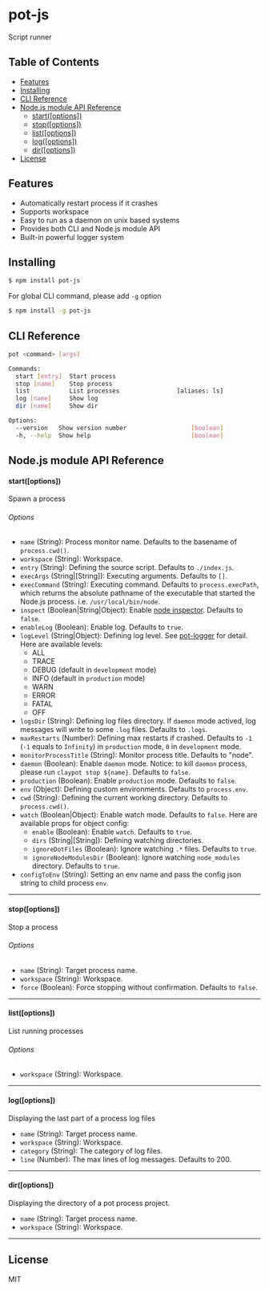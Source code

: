 # pot-js

Script runner

## Table of Contents

<!-- MarkdownTOC -->

- [Features](#features)
- [Installing](#installing)
- [CLI Reference](#cli-reference)
- [Node.js module API Reference](#nodejs-module-api-reference)
  - [start\(\[options\]\)](#startoptions)
  - [stop\(\[options\]\)](#stopoptions)
  - [list\(\[options\]\)](#listoptions)
  - [log\(\[options\]\)](#logoptions)
  - [dir\(\[options\]\)](#diroptions)
- [License](#license)

<!-- /MarkdownTOC -->

<a name="features"></a>
## Features

- Automatically restart process if it crashes
- Supports workspace
- Easy to run as a daemon on unix based systems
- Provides both CLI and Node.js module API
- Built-in powerful logger system


<a name="installing"></a>
## Installing

```bash
$ npm install pot-js
```

For global CLI command, please add `-g` option

```bash
$ npm install -g pot-js
```


<a name="cli-reference"></a>
## CLI Reference

```bash
pot <command> [args]

Commands:
  start [entry]  Start process
  stop [name]    Stop process
  list           List processes                [aliases: ls]
  log [name]     Show log
  dir [name]     Show dir

Options:
  --version   Show version number                  [boolean]
  -h, --help  Show help                            [boolean]
```

<a name="nodejs-module-api-reference"></a>
## Node.js module API Reference

<a name="startoptions"></a>
#### start([options])

Spawn a process

###### Options

- `name` (String): Process monitor name. Defaults to the basename of `process.cwd()`.
- `workspace` (String): Workspace.
- `entry` (String): Defining the source script. Defaults to `./index.js`.
- `execArgs` (String|[String]): Executing arguments. Defaults to `[]`.
- `execCommand` (String): Executing command. Defaults to `process.execPath`, which returns the absolute pathname of the executable that started the Node.js process. i.e. `/usr/local/bin/node`.
- `inspect` (Boolean|String|Object): Enable [node inspector](https://nodejs.org/api/cli.html#cli_inspect_host_port). Defaults to `false`.
- `enableLog` (Boolean): Enable log. Defaults to `true`.
- `logLevel` (String|Object): Defining log level. See [pot-logger](https://github.com/cantonjs/pot-logger) for detail. Here are available levels:
  - ALL
  - TRACE
  - DEBUG (default in `development` mode)
  - INFO (default in `production` mode)
  - WARN
  - ERROR
  - FATAL
  - OFF
- `logsDir` (String): Defining log files directory. If `daemon` mode actived, log messages will write to some `.log` files. Defaults to `.logs`.
- `maxRestarts` (Number): Defining max restarts if crashed. Defaults to `-1` (`-1` equals to `Infinity`) in `production` mode, `0` in `development` mode.
- `monitorProcessTitle` (String): Monitor process title. Defaults to "node".
- `daemon` (Boolean): Enable `daemon` mode. Notice: to kill `daemon` process, please run `claypot stop ${name}`. Defaults to `false`.
- `production` (Boolean): Enable `production` mode. Defaults to `false`.
- `env` (Object): Defining custom environments. Defaults to `process.env`.
- `cwd` (String): Defining the current working directory. Defaults to `process.cwd()`.
- `watch` (Boolean|Object): Enable watch mode. Defaults to `false`. Here are available props for object config:
  - `enable` (Boolean): Enable `watch`. Defaults to `true`.
  - `dirs` (String|[String]): Defining watching directories.
  - `ignoreDotFiles` (Boolean): Ignore watching `.*` files. Defaults to `true`.
  - `ignoreNodeModulesDir` (Boolean): Ignore watching `node_modules` directory. Defaults to `true`.
- `configToEnv` (String): Setting an env name and pass the config json string to child process `env`.

---

<a name="stopoptions"></a>
#### stop([options])

Stop a process

###### Options

- `name` (String): Target process name.
- `workspace` (String): Workspace.
- `force` (Boolean): Force stopping without confirmation. Defaults to `false`.

---

<a name="listoptions"></a>
#### list([options])

List running processes

###### Options

- `workspace` (String): Workspace.

---

<a name="logoptions"></a>
#### log([options])

Displaying the last part of a process log files

- `name` (String): Target process name.
- `workspace` (String): Workspace.
- `category` (String): The category of log files.
- `line` (Number): The max lines of log messages. Defaults to 200.

---

<a name="diroptions"></a>
#### dir([options])

Displaying the directory of a pot process project.

- `name` (String): Target process name.
- `workspace` (String): Workspace.

---


<a name="license"></a>
## License

MIT
